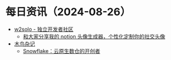 ﻿# 每日资讯（2024-08-26）

- [w2solo - 独立开发者社区](https://w2solo.com/topics/feed)
  - [和大家分享我的 notion 头像生成器，个性化定制你的社交头像](https://w2solo.com/topics/4960)
- [木鸟杂记](https://www.qtmuniao.com/atom.xml)
  - [Snowflake：云原生数仓的开创者](https://www.qtmuniao.com/2024/08/25/snowflake-paper/)
